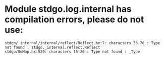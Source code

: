 # Module stdgo.log.internal has compilation errors, please do not use:
```
stdgo/_internal/internal/reflect/Reflect.hx:7: characters 33-70 : Type not found : stdgo._internal.reflect.Reflect
stdgo/GoMap.hx:520: characters 15-20 : Type not found : _Type

```

